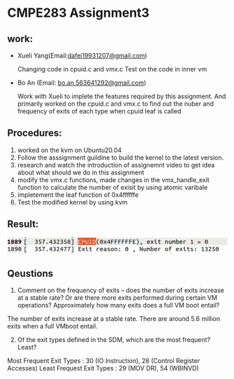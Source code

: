 # CMPE283 Assignment3

## work:
- Xueli Yang(Email:dafei19931207@gmail.com)

  Changing code in cpuid.c and vmx.c
Test on the code in inner vm

- Bo An (Email: bo.an.563641292@gmail.com)
  
  Work with Xueli to implete the features required by this assignment. And primarily worked on the cpuid.c and vmx.c to find out the nuber and frequency of exits of each type when cpuid leaf is called
  
## Procedures:
  1. worked on the kvm on Ubuntu20.04
  2. Follow the asssignment guildine to build the kernel to the latest version.
  3. research and watch the introduction of assignemnt video to get idea about what should we do in this assignment
  4. modify the vmx.c functions, made changes in the vmx_handle_exit function to calculate the number of exisit by using atomic varibale
  5. impletement the leaf function of 0x4ffffffe
  6. Test the modified kernel by using kvm

## Result:

![output1](https://github.com/dafei1993/cmpe283/blob/main/assignment3/hw3Screenshot/result2.jpg)

## Qeustions
  1. Comment on the frequency of exits – does the number of exits increase at a stable rate? Or are there more exits performed during certain VM operations? Approximately how many exits does a full VM boot entail? 
  
  The number of exits increase at a stable rate. There are around 5.6 million exits when a full VMboot entail.
  
  2. Of the exit types defined in the SDM, which are the most frequent? Least?
 
  Most Frequent Exit Types : 30 (IO Instruction), 28 (Control Register Accesses)
  Least Frequest Exit Types : 29 (MOV DR), 54 (WBINVD)
